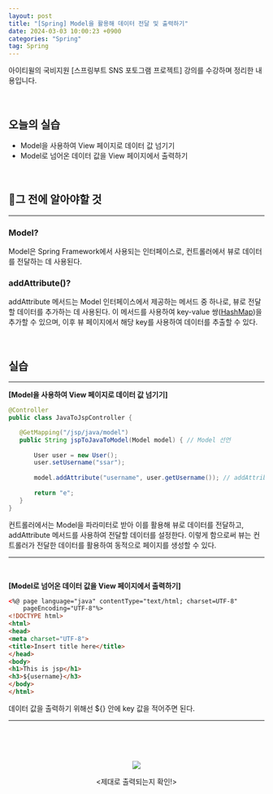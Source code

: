 ```yaml
---
layout: post
title: "[Spring] Model을 활용해 데이터 전달 및 출력하기"
date: 2024-03-03 10:00:23 +0900
categories: "Spring"
tag: Spring
---  
```

아이티윌의 국비지원 [스프링부트 SNS 포토그램 프로젝트] 강의를 수강하며 정리한 내용입니다.

<br>

## 오늘의 실습
- Model을 사용하여 View 페이지로 데이터 값 넘기기
- Model로 넘어온 데이터 값을 View 페이지에서 출력하기 

<br>

## 🔎그 전에 알아야할 것
---
### Model?   
Model은 Spring Framework에서 사용되는 인터페이스로, 컨트롤러에서 뷰로 데이터를 전달하는 데 사용된다.      

### addAttribute()?
addAttribute 메서드는 Model 인터페이스에서 제공하는 메서드 중 하나로, 뷰로 전달할 데이터를 추가하는 데 사용된다. 이 메서드를 사용하여 key-value 쌍([HashMap](https://bong0716.github.io/java/2023/11/06/hash.html))을 추가할 수 있으며, 이후 뷰 페이지에서 해당 key를 사용하여 데이터를 추출할 수 있다.

<br>

## 실습
---

**[Model을 사용하여 View 페이지로 데이터 값 넘기기]** 
 ```java
@Controller 
public class JavaToJspController {

    @GetMapping("/jsp/java/model")
    public String jspToJavaToModel(Model model) { // Model 선언
		
        User user = new User();
        user.setUsername("ssar");
        
        model.addAttribute("username", user.getUsername()); // addAttribute 함수로 데이터 전달
            
        return "e";
    }
}
 ```
 컨트롤러에서는 Model을 파라미터로 받아 이를 활용해 뷰로 데이터를 전달하고, addAttribute 메서드를 사용하여 전달할 데이터를 설정한다. 이렇게 함으로써 뷰는 컨트롤러가 전달한 데이터를 활용하여 동적으로 페이지를 생성할 수 있다. 

---
<br>

**[Model로 넘어온 데이터 값을 View 페이지에서 출력하기]**   
```html
<%@ page language="java" contentType="text/html; charset=UTF-8"
    pageEncoding="UTF-8"%>
<!DOCTYPE html>
<html>
<head>
<meta charset="UTF-8">
<title>Insert title here</title>
</head>
<body>
<h1>This is jsp</h1>
<h3>${username}</h3>
</body>
</html>
``` 
데이터 값을 출력하기 위해선 ${} 안에 key 값을 적어주면 된다. 

---
<br><br><br>

<p align="center"><img src="https://github.com/bong0716/bong0716.github.io/assets/119990564/275a19e8-e116-4ab9-88cc-e0929079d4c7"></p>
<p align="center">
<제대로 출력되는지 확인!>
</p>


